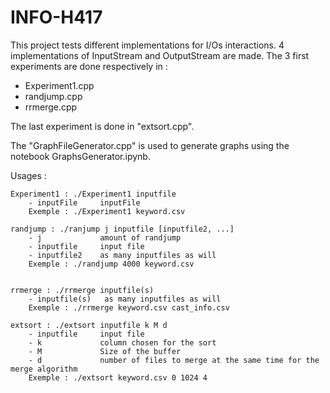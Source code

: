 # INFO-H417

This project tests different implementations for I/Os interactions. 4 implementations of InputStream and OutputStream are made. 
The 3 first experiments are done respectively in :
- Experiment1.cpp
- randjump.cpp
- rrmerge.cpp

The last experiment is done in "extsort.cpp".

The "GraphFileGenerator.cpp" is used to generate graphs using the notebook GraphsGenerator.ipynb.

Usages :

    Experiment1 : ./Experiment1 inputfile
        - inputFile     inputFile
        Exemple : ./Experiment1 keyword.csv

    randjump : ./ranjump j inputfile [inputfile2, ...]
        - j             amount of randjump
        - inputfile     input file
        - inputfile2    as many inputfiles as will
        Exemple : ./randjump 4000 keyword.csv


    rrmerge : ./rrmerge inputfile(s)
        - inputfile(s)   as many inputfiles as will
        Exemple : ./rrmerge keyword.csv cast_info.csv

    extsort : ./extsort inputfile k M d
        - inputfile     input file
        - k             column chosen for the sort
        - M             Size of the buffer
        - d             number of files to merge at the same time for the merge algorithm
        Exemple : ./extsort keyword.csv 0 1024 4 